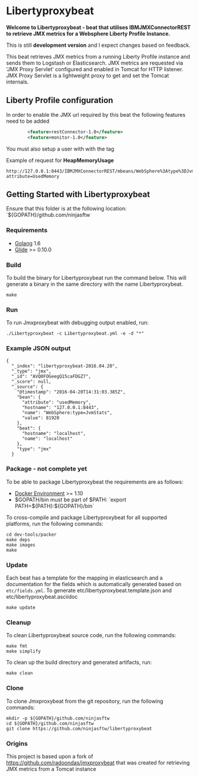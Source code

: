 
# Libertyproxybeat

**Welcome to Libertyproxybeat - beat that utilises IBMJMXConnectorREST to retrieve JMX metrics for a Websphere Liberty Profile Instance.**

This is still **development version** and I expect changes based on feedback.

This beat retrieves JMX metrics from a running Liberty Profile instance and sends them to Logstash or Elasticsearch.
JMX metrics are requested via 'JMX Proxy Servlet' configured and enabled in Tomcat for HTTP listener. JMX Proxy Servlet is a lightweight proxy to get and set the Tomcat internals.

## Liberty Profile configuration

In order to enable the JMX url required by this beat the following features need to be added
```xml
        <feature>restConnector-1.0</feature>
        <feature>monitor-1.0</feature>
```

You must also setup a user with with the <administrator-role> tag

Example of request for **HeapMemoryUsage**
```
http://127.0.0.1:8443/IBMJMXConnectorREST/mbeans/WebSphere%3Atype%3DJvmStats/attributes?attribute=UsedMemory
```

## Getting Started with Libertyproxybeat

Ensure that this folder is at the following location:
`${GOPATH}/github.com/ninjasftw

### Requirements

* [Golang](https://golang.org/dl/) 1.6
* [Glide](https://github.com/Masterminds/glide) >= 0.10.0

### Build

To build the binary for Libertyproxybeat run the command below. This will generate a binary in the same directory with the name Libertyproxybeat.

```
make
```


### Run

To run Jmxproxybeat with debugging output enabled, run:

```
./Libertyproxybeat -c Libertyproxybeat.yml -e -d "*"
```

### Example JSON output
```
{
  "_index": "libertyproxybeat-2016.04.20",
  "_type": "jmx",
  "_id": "AVQ0FOGeegQ15caFDGZ7",
  "_score": null,
  "_source": {
    "@timestamp": "2016-04-20T14:31:03.385Z",
    "bean": {
      "attribute": "usedMemory",
      "hostname": "127.0.0.1:8443",
      "name": "WebSphere:type=JvmStats",
      "value": 81920
    },
    "beat": {
      "hostname": "localhost",
      "name": "localhost"
    },
    "type": "jmx"
  }
```

### Package - not complete yet

To be able to package Libertyproxybeat the requirements are as follows:

 * [Docker Environment](https://docs.docker.com/engine/installation/) >= 1.10
 * $GOPATH/bin must be part of $PATH: `export PATH=${PATH}:${GOPATH}/bin`

To cross-compile and package Libertyproxybeat for all supported platforms, run the following commands:

```
cd dev-tools/packer
make deps
make images
make
```

### Update

Each beat has a template for the mapping in elasticsearch and a documentation for the fields
which is automatically generated based on `etc/fields.yml`.
To generate etc/libertyproxybeat.template.json and etc/libertyproxybeat.asciidoc

```
make update
```


### Cleanup

To clean  Libertyproxybeat source code, run the following commands:

```
make fmt
make simplify
```

To clean up the build directory and generated artifacts, run:

```
make clean
```


### Clone

To clone Jmxproxybeat from the git repository, run the following commands:

```
mkdir -p ${GOPATH}/github.com/ninjasftw
cd ${GOPATH}/github.com/ninjasftw
git clone https://github.com/ninjasftw/libertyproxybeat
```

### Origins
This project is based upon a fork of https://github.com/radoondas/jmxproxybeat that was created for retrieving JMX metrics from a Tomcat instance
